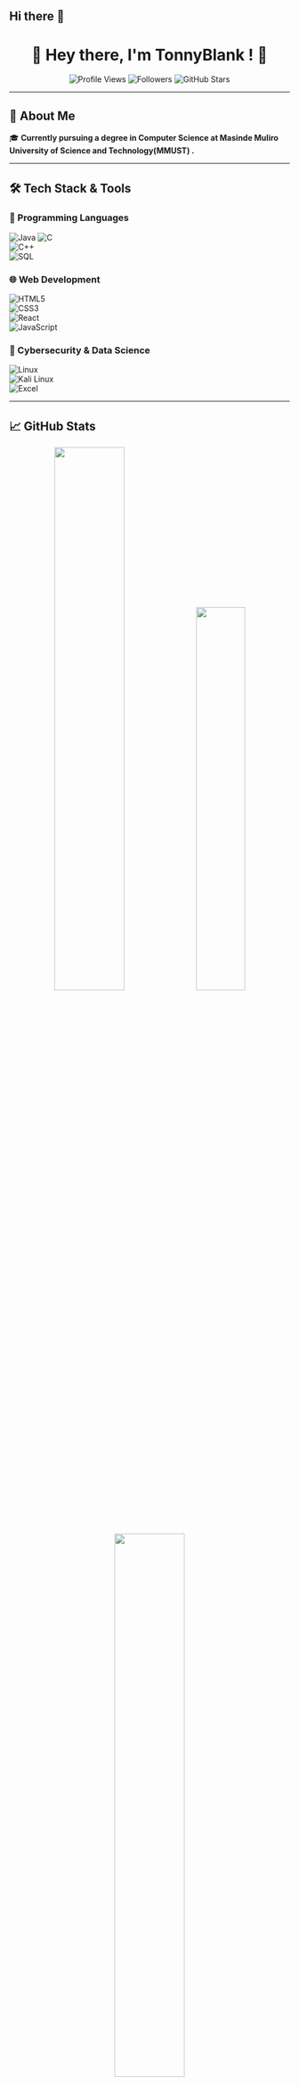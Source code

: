 ## Hi there 👋
<h1 align="center">👋 Hey there, I'm TonnyBlank
  ! 🚀</h1>  

<p align="center">
  <img src="https://img.shields.io/badge/Profile%20Views-10K%2B-blue?style=for-the-badge&logo=eye" alt="Profile Views">  
  <img src="https://img.shields.io/github/followers/TonnyBlank?style=social" alt="Followers">  
  <img src="https://img.shields.io/github/stars/TonnyBlank?style=social" alt="GitHub Stars">  
</p>

---

## 🚀 About Me  
🎓 **Currently pursuing a degree in Computer Science at Masinde Muliro University of Science and Technology(MMUST)
.**  

---

## 🛠️ Tech Stack & Tools  
### 🚀 Programming Languages  
![Java](https://img.shields.io/badge/Java-ED8B00?style=for-the-badge&logo=java&logoColor=white) 
![C](https://img.shields.io/badge/C-A8B9CC?style=for-the-badge&logo=c&logoColor=white)  
![C++](https://img.shields.io/badge/C++-00599C?style=for-the-badge&logo=c%2B%2B&logoColor=white)  
![SQL](https://img.shields.io/badge/SQL-4479A1?style=for-the-badge&logo=mysql&logoColor=white)  


### 🌐 Web Development  
![HTML5](https://img.shields.io/badge/HTML5-E34F26?style=for-the-badge&logo=html5&logoColor=white)  
![CSS3](https://img.shields.io/badge/CSS3-1572B6?style=for-the-badge&logo=css3&logoColor=white)  
![React](https://img.shields.io/badge/React-20232A?style=for-the-badge&logo=react&logoColor=61DAFB)  
![JavaScript](https://img.shields.io/badge/JavaScript-F7DF1E?style=for-the-badge&logo=javascript&logoColor=black)  

### 🔐 Cybersecurity & Data Science  
![Linux](https://img.shields.io/badge/Linux-FCC624?style=for-the-badge&logo=linux&logoColor=black)  
![Kali Linux](https://img.shields.io/badge/Kali_Linux-557C94?style=for-the-badge&logo=kali-linux&logoColor=white)  
![Excel](https://img.shields.io/badge/Microsoft_Excel-217346?style=for-the-badge&logo=microsoft-excel&logoColor=white)  

---

## 📈 GitHub Stats  
<p align="center">
  <img src="https://github-readme-stats.vercel.app/api?username=TonnyBlank&show_icons=true&theme=radical" width="50%">
  <img src="https://github-readme-stats.vercel.app/api/top-langs/?username=TonnyBlank&layout=compact&theme=radical" width="42%">
  <img src="https://github-readme-streak-stats.herokuapp.com/?user=TonnyBlank&theme=radical" width="50%">
</p>

---

## 📫 Connect With Me  
<p align="center">
  <a href="https://linkedin.com/in/your-profile">
    <img src="https://img.shields.io/badge/LinkedIn-Connect-blue?style=for-the-badge&logo=linkedin">
  </a>
  <a href="https://github.com/TonnyBlank">
    <img src="https://img.shields.io/badge/GitHub-Follow-black?style=for-the-badge&logo=github">
  </a>
  <a href="https://twitter.com/your-handle">
    <img src="https://img.shields.io/badge/Twitter-Follow-blue?style=for-the-badge&logo=twitter">
  </a>
  <a href="https://www.instagram.com/blank._tonny/">
    <img src="https://img.shields.io/badge/Instagram-Follow-pink?style=for-the-badge&logo=instagram">
  </a>
</p>

---

## 🏆 GitHub Trophies  
<p align="center">
  <img src="https://github-profile-trophy.vercel.app/?username=TonnyBlank&theme=onedark&no-frame=false&margin-w=4" alt="GitHub Trophies">
</p>

### 🏅 **Golden Trophies**  
<p align="center">
  <img src="https://github-profile-trophy.vercel.app/?username=TonnyBlank&theme=algolia&column=7" alt="Golden GitHub Trophies">
</p>

---


---

<h3 align="center">🚀 Let’s Build Something Amazing Together! 💻</h3>

---
